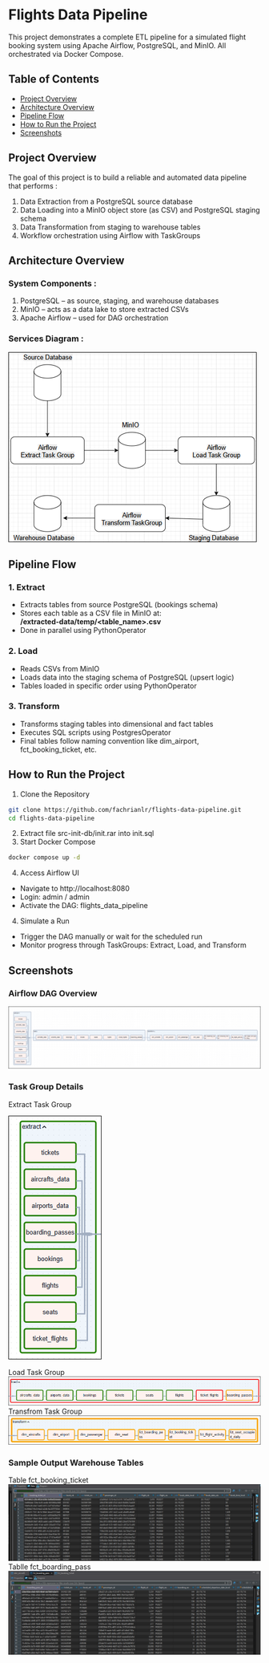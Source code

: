 # Flights Data Pipeline
This project demonstrates a complete ETL pipeline for a simulated flight booking system using Apache Airflow, PostgreSQL, and MinIO. All orchestrated via Docker Compose.

## Table of Contents
* [Project Overview](#project-overview)
* [Architecture Overview](#architecture-overview)
* [Pipeline Flow](#pipeline-flow)
* [How to Run the Project](#how-to-run-the-project)
* [Screenshots](#screenshots)

## Project Overview
The goal of this project is to build a reliable and automated data pipeline that performs :
1. Data Extraction from a PostgreSQL source database
2. Data Loading into a MinIO object store (as CSV) and PostgreSQL staging schema
3. Data Transformation from staging to warehouse tables
4. Workflow orchestration using Airflow with TaskGroups

## Architecture Overview
### System Components :
1. PostgreSQL – as source, staging, and warehouse databases
2. MinIO – acts as a data lake to store extracted CSVs
3. Apache Airflow – used for DAG orchestration
### Services Diagram :
![Services Diagram](assets/service-diagram.png)

## Pipeline Flow
### 1. Extract
- Extracts tables from source PostgreSQL (bookings schema)
- Stores each table as a CSV file in MinIO at:<br>
<b>/extracted-data/temp/<table_name>.csv</b>
- Done in parallel using PythonOperator

### 2. Load
- Reads CSVs from MinIO
- Loads data into the staging schema of PostgreSQL (upsert logic)
- Tables loaded in specific order using PythonOperator

### 3. Transform
- Transforms staging tables into dimensional and fact tables
- Executes SQL scripts using PostgresOperator
- Final tables follow naming convention like dim_airport, fct_booking_ticket, etc.

## How to Run the Project
1. Clone the Repository
```bash
git clone https://github.com/fachrianlr/flights-data-pipeline.git
cd flights-data-pipeline
```
2. Extract file src-init-db/init.rar into init.sql
3. Start Docker Compose
```bash
docker compose up -d
```
4. Access Airflow UI
- Navigate to http://localhost:8080
- Login: admin / admin
- Activate the DAG: flights_data_pipeline
4. Simulate a Run
- Trigger the DAG manually or wait for the scheduled run
- Monitor progress through TaskGroups: Extract, Load, and Transform
## Screenshots
### Airflow DAG Overview
![DAG Overview](assets/dag_overview.png)
### Task Group Details
Extract Task Group

![Extract Task Group](assets/extract-task-group.png)

Load Task Group
![Load Task Group](assets/load-task-group.png)
Transfrom Task Group
![Transfrom Task Group](assets/transform-task-group.png)
### Sample Output Warehouse Tables
Table fct_booking_ticket
![fct_booking_ticket](assets/fct-booking-ticket.png)
Tablle fct_boarding_pass
![Tablle fct_boarding_pass](assets/fct-boarding-pass.png)
